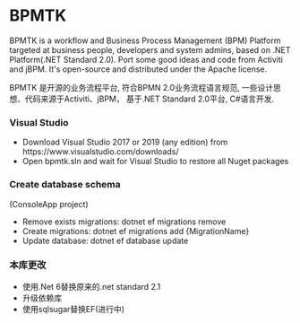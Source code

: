 <h1>BPMTK</h1>
<p>
BPMTK is a workflow and Business Process Management (BPM) Platform targeted at business people, developers and system admins, based on .NET Platform(.NET Standard 2.0). Port some good ideas and code from Activiti and jBPM.
It's open-source and distributed under the Apache license.
</p>
<p>
BPMTK 是开源的业务流程平台, 符合BPMN 2.0业务流程语言规范, 一些设计思想、代码来源于Activiti、jBPM， 基于.NET Standard 2.0平台, C#语言开发. 
</p>

<h3>Visual Studio</h3>
<ul>
    <li>Download Visual Studio 2017 or 2019 (any edition) from https://www.visualstudio.com/downloads/</li>
    <li>Open bpmtk.sln and wait for Visual Studio to restore all Nuget packages</li>
</ul>

<h3>Create database schema</h3>
<p>(ConsoleApp project) </p>
<ul>
    <li>Remove exists migrations: dotnet ef migrations remove</li>
    <li>Create migrations: dotnet ef migrations add {MigrationName}</li>
    <li>Update database: dotnet ef database update</li>
</ul>
<h3>本库更改</h3> 
<ul>
    <li>使用.Net 6替换原来的.net standard 2.1</li>
    <li>升级依赖库</li>
    <li>使用sqlsugar替换EF(进行中)</li>
</ul>
